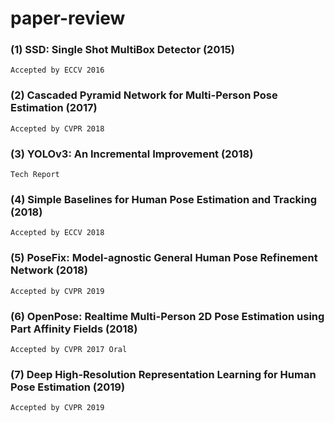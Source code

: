# paper-review

### (1) SSD: Single Shot MultiBox Detector (2015)
    Accepted by ECCV 2016

### (2) Cascaded Pyramid Network for Multi-Person Pose Estimation (2017)
    Accepted by CVPR 2018

### (3) YOLOv3: An Incremental Improvement (2018)
    Tech Report

### (4) Simple Baselines for Human Pose Estimation and Tracking (2018)
    Accepted by ECCV 2018

### (5) PoseFix: Model-agnostic General Human Pose Refinement Network (2018)
    Accepted by CVPR 2019

### (6) OpenPose: Realtime Multi-Person 2D Pose Estimation using Part Affinity Fields (2018)
    Accepted by CVPR 2017 Oral

### (7) Deep High-Resolution Representation Learning for Human Pose Estimation (2019)
    Accepted by CVPR 2019
